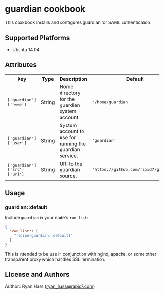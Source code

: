 # guardian cookbook

This cookbook installs and configures guardian for SAML authentication.

## Supported Platforms

- Ubuntu 14.04

## Attributes

<table>
  <tr>
    <th>Key</th>
    <th>Type</th>
    <th>Description</th>
    <th>Default</th>
  </tr>
  <tr>
    <td><tt>['guardian']['home']</tt></td>
    <td>String</td>
    <td>Home directory for the guardian system account</td>
    <td><tt>'/home/guardian'</tt></td>
  </tr>
  <tr>
    <td><tt>['guardian']['user']</tt></td>
    <td>String</td>
    <td>System account to use for running the guardian service.</td>
    <td><tt>'guardian'</tt></td>
  </tr>
  <tr>
    <td><tt>['guardian']['src']['uri']</tt></td>
    <td>String</td>
    <td>URI to the guardian source.</td>
    <td><tt>'https://github.com/rapid7/guardian'</tt></td>
  </tr>
</table>

## Usage

### guardian::default

Include `guardian` in your node's `run_list`:

```json
{
  "run_list": [
    "recipe[guardian::default]"
  ]
}
```

This is intended to be use in conjunction with nginx, apache, or some other transparent proxy which handles SSL termination.

## License and Authors

Author:: Ryan Hass (ryan_hass@rapid7.com)
